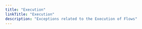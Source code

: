 ```yaml
---
title: "Execution"
linkTitle: "Execution"
description: "Exceptions related to the Execution of Flows"
---
```

